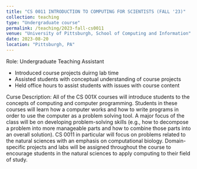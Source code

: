 ```yaml
---
title: "CS 0011 INTRODUCTION TO COMPUTING FOR SCIENTISTS (FALL '23)"
collection: teaching
type: "Undergraduate course"
permalink: /teaching/2023-fall-cs0011
venue: "University of Pittsburgh, School of Computing and Information"
date: 2023-08-20
location: "Pittsburgh, PA"
---
```


Role: Undergraduate Teaching Assistant

- Introduced course projects duirng lab time
- Assisted students with conceptual understanding of course projects
- Held office hours to assist students with issues with course content

Curse Description:
All of the CS 001X courses will introduce students to the concepts of computing and computer programming. Students in these courses will learn how a computer works and how to write programs in order to use the computer as a problem solving tool. A major focus of the class will be on developing problem-solving skills (e.g., how to decompose a problem into more manageable parts and how to combine those parts into an overall solution). CS 0011 in particular will focus on problems related to the natural sciences with an emphasis on computational biology. Domain-specific projects and labs will be assigned throughout the course to encourage students in the natural sciences to apply computing to their field of study.
